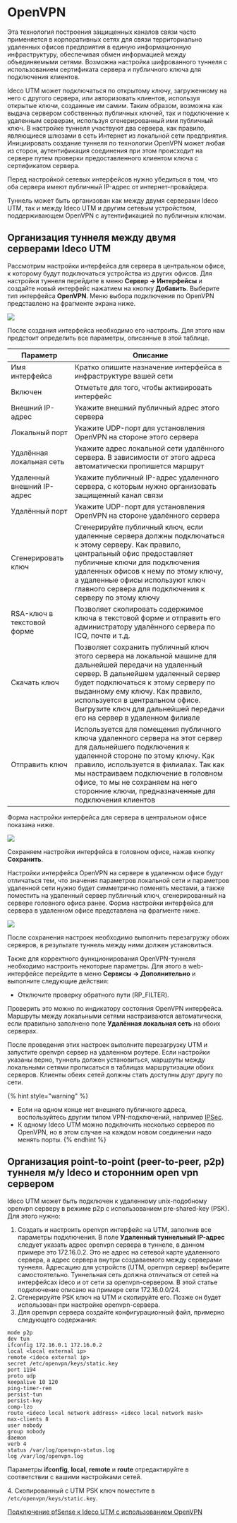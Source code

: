 # OpenVPN

Эта технология построения защищенных каналов связи часто применяется в корпоративных сетях для связи территориально удаленных офисов предприятия в единую информационную инфраструктуру, обеспечивая обмен информацией между объединяемыми сетями. Возможна настройка шифрованного туннеля с использованием сертификата сервера и публичного ключа для подключения клиентов.

Ideco UTM может подключаться по открытому ключу, загруженному на него с другого сервера, или авторизовать клиентов, используя открытые ключи, созданные им самим. Таким образом, возможна как выдача сервером собственных публичных ключей, так и подключение к удаленным серверам, используя сгенерированный ими публичный ключ. В настройке туннеля участвуют два сервера, как правило, являющиеся шлюзами в сеть Интернет из локальной сети предприятия. Инициировать создание туннеля по технологии OpenVPN может любая из сторон, аутентификация соединения при этом происходит на сервере путем проверки предоставленного клиентом ключа с сертификатом сервера.

Перед настройкой сетевых интерфейсов нужно убедиться в том, что оба сервера имеют публичный IP-адрес от интернет-провайдера.

Туннель может быть организован как между двумя серверами Ideco UTM, так и между Ideco UTM и другим сетевым устройством, поддерживающем OpenVPN с аутентификацией по публичным ключам.

## Организация туннеля между двумя серверами Ideco UTM

Рассмотрим настройки интерфейса для сервера в центральном офисе, к которому будут подключаться устройства из других офисов. Для настройки туннеля перейдите в меню **Сервер -> Интерфейсы** и создайте новый интерфейс нажатием на кнопку **Добавить**. Выберите тип интерфейса **OpenVPN**. Меню выбора подключения по OpenVPN представлено на фрагменте экрана ниже.

![](../../../attachments/1278087/12025890.jpg)

После создания интерфейса необходимо его настроить. Для этого нам предстоит определить все параметры, описанные в этой таблице.

| Параметр                   | Описание                                                                                                                                                                                                                                                                                                                           |
| -------------------------- | ---------------------------------------------------------------------------------------------------------------------------------------------------------------------------------------------------------------------------------------------------------------------------------------------------------------------------------- |
| Имя интерфейса             | Кратко опишите назначение интерфейса в инфраструктуре вашей сети                                                                                                                                                                                                                                                                   |
| Включен                    |  Отметьте для того, чтобы активировать интерфейс                                                                                                                                                                                                                                                                                   |
| Внешний IP-адрес           | Укажите внешний публичный адрес этого сервера                                                                                                                                                                                                                                                                                      |
| Локальный порт             | Укажите UDP-порт для установления OpenVPN на стороне этого сервера                                                                                                                                                                                                                                                                 |
| Удалённая локальная сеть   | Укажите адрес локальной сети удалённого сервера. В зависимости от этого адреса автоматически пропишется маршрут                                                                                                                                                                                                                    |
| Удаленный внешний IP-адрес | Укажите публичный IP-адрес удаленного сервера, с которым нужно организовать защищенный канал связи                                                                                                                                                                                                                                 |
| Удалённый порт             | Укажите UDP-порт для установления OpenVPN на стороне удалённого сервера                                                                                                                                                                                                                                                            |
| Сгенерировать ключ         | Сгенерируйте публичный ключ, если удаленные сервера должны подключаться к этому серверу. Как правило, центральный офис предоставляет публичные ключи для подключения удаленных офисов к нему по этому ключу, а удаленные офисы используют ключ главного сервера для подключения к серверу по этому ключу                           |
| RSA-ключ в текстовой форме | Позволяет скопировать содержимое ключа в текстовой форме и отправить его администратору удалённого сервера по ICQ, почте и т.д.                                                                                                                                                                                                    |
| Скачать ключ               | Позволяет сохранить публичный ключ этого сервера на локальной машине для дальнейшей передачи на удаленный сервер. В дальнейшем удаленный сервер будет подключаться к этому серверу по выданному ему ключу. Как правило, используется в центральном офисе. Выгрузите ключ для дальнейшей передачи его на сервер в удаленном филиале |
| Отправить ключ             | Используется для помещения публичного ключа удаленного сервера на этот сервер для дальнейшего подключения к удаленной стороне по этому ключу. Как правило, используется в филиалах. Так как мы настраиваем подключение в головном офисе, то мы не сохраняем на него сторонние ключи, предназначенные для подключения клиентов      |

Форма настройки интерфейса для сервера в центральном офисе показана ниже.

![](../../../.gitbook/assets/vpn-7-9-.png)

Сохраняем настройки интерфейса в головном офисе, нажав кнопку **Сохранить**.

Настройки интерфейса OpenVPN на сервере в удаленном офисе будут отличаться тем, что значения параметров локальной сети и параметров удаленной сети нужно будет симметрично поменять местами, а также поместить на удаленный сервер публичный ключ, сгенерированный на сервере головного офиса ранее. Форма настройки интерфейса для сервера в удаленном офисе представлена на фрагменте ниже.

![](../../../attachments/1278087/5832803.png)

После сохранения настроек необходимо выполнить перезагрузку обоих серверов, в результате туннель между ними должен установиться.

Также для корректного функционирования OpenVPN-туннеля необходимо настроить некоторые параметры. Для этого в web-интерфейсе перейдите в меню **Сервисы** **-> Дополнительно** и выполните следующие действия:

* Отключите проверку обратного пути (RP\_FILTER).

Проверить это можно по индикатору состояния OpenVPN интерфейса. Маршруты между локальными сетями настраиваются автоматически, если правильно заполнено поле **Удалённая локальная сеть** на обоих серверах.

После проведения этих настроек выполните перезагрузку UTM и запустите openvpn сервер на удаленном роутере. Если настройки указаны верно, туннель должен установиться, маршруты между локальными сетями прописаться в таблицах маршрутизации обоих серверов. Клиенты обеих сетей должны стать доступны друг другу по сети.

{% hint style="warning" %}
* Если на одном конце нет внешнего публичного адреса, воспользуйтесь другим типом VPN-подключений, например [IPSec](ipsec/).&#x20;
* К одному Ideco UTM можно подключить несколько серверов по OpenVPN, но в этом случае на каждом новом соединении надо менять порты.
{% endhint %}

## Организация point-to-point (peer-to-peer, p2p) туннеля м/у Ideco и сторонним open vpn сервером

Ideco UTM может быть подключен к удаленному unix-подобному openvpn серверу в режиме p2p с использованием pre-shared-key (PSK). Для этого нужно:

1. Создать и настроить openvpn интерфейс на UTM, заполнив все параметры подключения. В поле **Удаленный туннельный IP-адрес** следует указать адрес openvpn сервера в туннеле, в данном примере это 172.16.0.2. Это не адрес на сетевой карте удаленного сервера, а адрес сервера внутри создаваемого между серверами туннеля. Адресацию для устройств (UTM, openvpn сервер) выберите самостоятельно. Туннельная сеть должна отличаться от сетей на интерфейсах ideco и от сети за openvpn-сервером. В этой статье подключение описано на примере сети 172.16.0.0/24.
2. Сгенерируйте PSK ключ на UTM и скопируйте его. Позже он будет использован при настройке openvpn-сервера.
3. Для openvpn сервера создайте конфигурационный файл, примерно следующего содержания:

```
mode p2p
dev tun
ifconfig 172.16.0.1 172.16.0.2
local <local external ip>
remote <ideco external ip>
secret /etc/openvpn/keys/static.key
port 1194
proto udp
keepalive 10 120
ping-timer-rem
persist-tun
persist-key
comp-lzo
route <ideco local network address> <ideco local network mask>
max-clients 8
user nobody
group nobody
daemon
verb 4
status /var/log/openvpn-status.log
log /var/log/openvpn.log
```

Параметры **ifconfig**, **local**, **remote** и **route** отредактируйте в соответствии с вашими настройками сетей.

4\. Скопированный с UTM PSK ключ поместите в `/etc/openvpn/keys/static.key`.

[Подключение pfSense к Ideco UTM с использованием OpenVPN](openvpn-connection-pfsense-to-utm.md)

